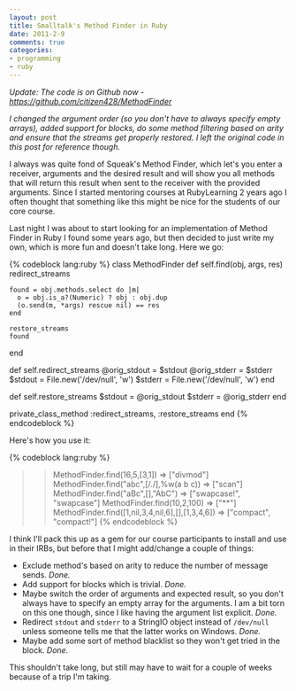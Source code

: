 ```yaml
---
layout: post
title: Smalltalk's Method Finder in Ruby
date: 2011-2-9
comments: true
categories:
- programming
- ruby
---
```

<em>Update: The code is on Github now - <a href="https://github.com/citizen428/MethodFinder">https://github.com/citizen428/MethodFinder</a>

I changed the argument order (so you don't have to always specify empty arrays), added support for blocks, do some method filtering based on arity and ensure that the streams get properly restored. I left the original code in this post for reference though.
</em>

I always was quite fond of Squeak's Method Finder, which let's you enter a receiver, arguments and the desired result and will show you all methods that will return this result when sent to the receiver with the provided arguments. Since I started mentoring courses at RubyLearning 2 years ago I often thought that something like this might be nice for the students of our core course.

Last night I was about to start looking for an implementation of Method Finder in Ruby I found some years ago, but then decided to just write my own, which is more fun and doesn't take long. Here we go:

{% codeblock lang:ruby %}
class MethodFinder
  def self.find(obj, args, res)
    redirect_streams

    found = obj.methods.select do |m|
      o = obj.is_a?(Numeric) ? obj : obj.dup
      (o.send(m, *args) rescue nil) == res
    end

    restore_streams
    found
  end

  def self.redirect_streams
    @orig_stdout = $stdout
    @orig_stderr = $stderr
    $stdout = File.new('/dev/null', 'w')
    $stderr = File.new('/dev/null', 'w')
  end

  def self.restore_streams
    $stdout = @orig_stdout
    $stderr = @orig_stderr
  end

  private_class_method :redirect_streams, :restore_streams
end
{% endcodeblock %}

Here's how you use it:

{% codeblock lang:ruby %}
>> MethodFinder.find(16,5,[3,1])
=> ["divmod"]
>> MethodFinder.find("abc",[/./],%w(a b c))
=> ["scan"]
>> MethodFinder.find("aBc",[],"AbC")
=> ["swapcase!", "swapcase"]
>> MethodFinder.find(10,2,100)
=> ["**"]
>> MethodFinder.find([1,nil,3,4,nil,6],[],[1,3,4,6])
=> ["compact", "compact!"]
{% endcodeblock %}

I think I'll pack this up as a gem for our course participants to install and use in their IRBs, but before that I might add/change a couple of things:

<ul>
	<li>Exclude method's based on arity to reduce the number of message sends. <em>Done.</em></li>
	<li>Add support for blocks which is trivial. <em>Done.</em></li>
	<li>Maybe switch the order of arguments and expected result, so you don't always have to specify an empty array for the arguments. I am a bit torn on this one though, since I like having the argument list explicit. <em>Done.</em></li>
	<li>Redirect <code>stdout</code> and <code>stderr</code> to a StringIO object instead of <code>/dev/null</code> unless someone tells me that the latter works on Windows. <em>Done.</em></li>
	<li>Maybe add some sort of method blacklist so they won't get tried in the block. <em>Done.</em></i>
</ul>

This shouldn't take long, but still may have to wait for a couple of weeks because of a trip I'm taking.
